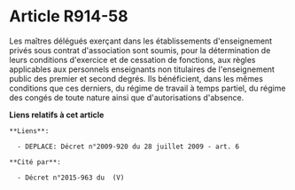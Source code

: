 # Article R914-58

Les maîtres délégués exerçant dans les établissements d'enseignement privés sous  contrat d'association sont soumis, pour la
détermination de leurs conditions  d'exercice et de cessation de fonctions, aux règles applicables aux personnels
enseignants non titulaires de l'enseignement public des premier et second  degrés. Ils bénéficient, dans les mêmes conditions
que ces derniers, du régime  de travail à temps partiel, du régime des congés de toute nature ainsi que  d'autorisations
d'absence.

**Liens relatifs à cet article**

	**Liens**:

	  - DEPLACE: Décret n°2009-920 du 28 juillet 2009 - art. 6

	**Cité par**:

	  - Décret n°2015-963 du  (V)
